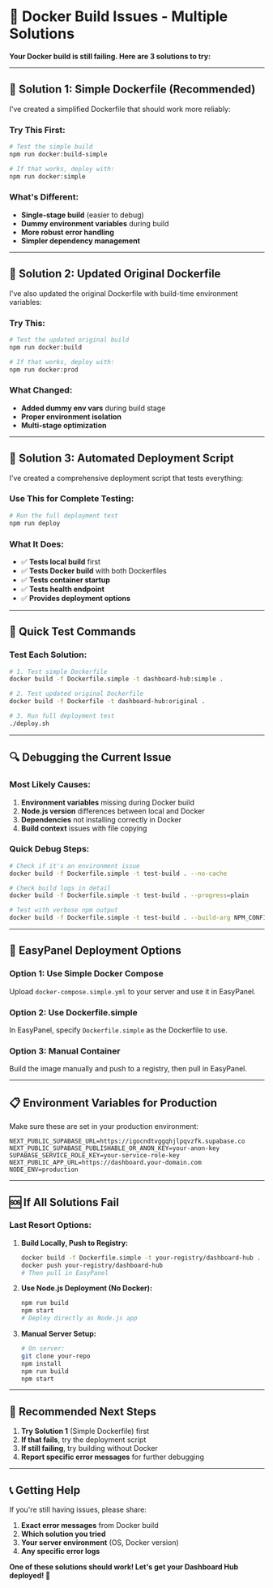 # 🔧 Docker Build Issues - Multiple Solutions

**Your Docker build is still failing. Here are 3 solutions to try:**

---

## 🎯 **Solution 1: Simple Dockerfile (Recommended)**

I've created a simplified Dockerfile that should work more reliably:

### **Try This First:**
```bash
# Test the simple build
npm run docker:build-simple

# If that works, deploy with:
npm run docker:simple
```

### **What's Different:**
- **Single-stage build** (easier to debug)
- **Dummy environment variables** during build
- **More robust error handling**
- **Simpler dependency management**

---

## 🎯 **Solution 2: Updated Original Dockerfile**

I've also updated the original Dockerfile with build-time environment variables:

### **Try This:**
```bash
# Test the updated original build
npm run docker:build

# If that works, deploy with:
npm run docker:prod
```

### **What Changed:**
- **Added dummy env vars** during build stage
- **Proper environment isolation**
- **Multi-stage optimization**

---

## 🎯 **Solution 3: Automated Deployment Script**

I've created a comprehensive deployment script that tests everything:

### **Use This for Complete Testing:**
```bash
# Run the full deployment test
npm run deploy
```

### **What It Does:**
- ✅ **Tests local build** first
- ✅ **Tests Docker build** with both Dockerfiles
- ✅ **Tests container startup**
- ✅ **Tests health endpoint**
- ✅ **Provides deployment options**

---

## 🚀 **Quick Test Commands**

### **Test Each Solution:**

```bash
# 1. Test simple Dockerfile
docker build -f Dockerfile.simple -t dashboard-hub:simple .

# 2. Test updated original Dockerfile  
docker build -f Dockerfile -t dashboard-hub:original .

# 3. Run full deployment test
./deploy.sh
```

---

## 🔍 **Debugging the Current Issue**

### **Most Likely Causes:**
1. **Environment variables** missing during Docker build
2. **Node.js version** differences between local and Docker
3. **Dependencies** not installing correctly in Docker
4. **Build context** issues with file copying

### **Quick Debug Steps:**
```bash
# Check if it's an environment issue
docker build -f Dockerfile.simple -t test-build . --no-cache

# Check build logs in detail
docker build -f Dockerfile.simple -t test-build . --progress=plain

# Test with verbose npm output
docker build -f Dockerfile.simple -t test-build . --build-arg NPM_CONFIG_LOGLEVEL=verbose
```

---

## 🎯 **EasyPanel Deployment Options**

### **Option 1: Use Simple Docker Compose**
Upload `docker-compose.simple.yml` to your server and use it in EasyPanel.

### **Option 2: Use Dockerfile.simple**
In EasyPanel, specify `Dockerfile.simple` as the Dockerfile to use.

### **Option 3: Manual Container**
Build the image manually and push to a registry, then pull in EasyPanel.

---

## 📋 **Environment Variables for Production**

Make sure these are set in your production environment:

```env
NEXT_PUBLIC_SUPABASE_URL=https://igocndtvggqhjlpqvzfk.supabase.co
NEXT_PUBLIC_SUPABASE_PUBLISHABLE_OR_ANON_KEY=your-anon-key
SUPABASE_SERVICE_ROLE_KEY=your-service-role-key
NEXT_PUBLIC_APP_URL=https://dashboard.your-domain.com
NODE_ENV=production
```

---

## 🆘 **If All Solutions Fail**

### **Last Resort Options:**

1. **Build Locally, Push to Registry:**
   ```bash
   docker build -f Dockerfile.simple -t your-registry/dashboard-hub .
   docker push your-registry/dashboard-hub
   # Then pull in EasyPanel
   ```

2. **Use Node.js Deployment (No Docker):**
   ```bash
   npm run build
   npm start
   # Deploy directly as Node.js app
   ```

3. **Manual Server Setup:**
   ```bash
   # On server:
   git clone your-repo
   npm install
   npm run build
   npm start
   ```

---

## 🎯 **Recommended Next Steps**

1. **Try Solution 1** (Simple Dockerfile) first
2. **If that fails**, try the deployment script
3. **If still failing**, try building without Docker
4. **Report specific error messages** for further debugging

---

## 📞 **Getting Help**

If you're still having issues, please share:
1. **Exact error messages** from Docker build
2. **Which solution you tried**
3. **Your server environment** (OS, Docker version)
4. **Any specific error logs**

**One of these solutions should work! Let's get your Dashboard Hub deployed! 🚀**
